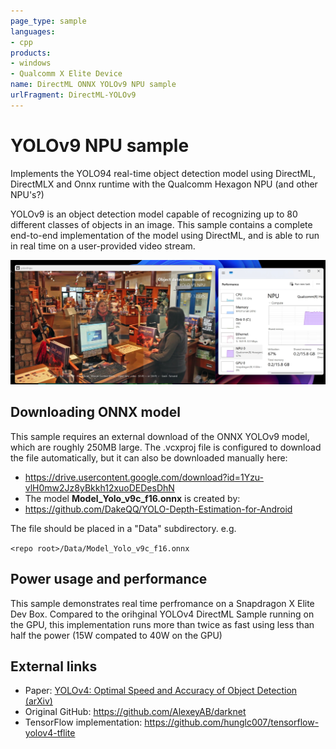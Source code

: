 ```yaml
---
page_type: sample
languages:
- cpp
products:
- windows
- Qualcomm X Elite Device
name: DirectML ONNX YOLOv9 NPU sample
urlFragment: DirectML-YOLOv9
---
```


# YOLOv9 NPU sample

Implements the YOLO94 real-time object detection model using DirectML, DirectMLX and Onnx runtime with the Qualcomm Hexagon NPU (and other NPU's?)

YOLOv9 is an object detection model capable of recognizing up to 80 different classes of objects in an image. This sample contains a complete end-to-end implementation of the model using DirectML, and is able to run in real time on a user-provided video stream. 

![Screenshot](./Assets/screenshot.jpg)

## Downloading ONNX model

This sample requires an external download of the ONNX YOLOv9 model, which are roughly 250MB large. The .vcxproj file is configured to download the file automatically, but it can also be downloaded manually here:
* https://drive.usercontent.google.com/download?id=1Yzu-vlH0mw2Jz8yBkkh12xuoDEDesDhN
* The model **Model_Yolo_v9c_f16.onnx** is created by:
* https://github.com/DakeQQ/YOLO-Depth-Estimation-for-Android

The file should be placed in a "Data" subdirectory. e.g.

`<repo root>/Data/Model_Yolo_v9c_f16.onnx`

## Power usage and performance

This sample demonstrates real time perfromance on a Snapdragon X Elite Dev Box. Compared to the orihginal YOLOv4 DirectML Sample running on the GPU, this implementation runs more than twice as fast using less than half the power (15W compated to 40W on the GPU)

## External links

* Paper: [YOLOv4: Optimal Speed and Accuracy of Object Detection
 (arXiv)](https://arxiv.org/abs/2004.10934)
* Original GitHub: https://github.com/AlexeyAB/darknet
* TensorFlow implementation: https://github.com/hunglc007/tensorflow-yolov4-tflite
